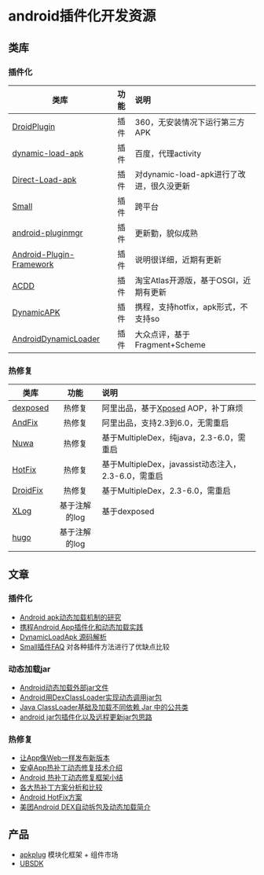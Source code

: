 # android插件化开发资源


## 类库

### 插件化


|  类库       |    功能  | 说明 |
| ------------- | :-----:| :---- | 
|[DroidPlugin](https://github.com/Qihoo360/DroidPlugin)|插件|360，无安装情况下运行第三方APK|
|[dynamic-load-apk](https://github.com/singwhatiwanna/dynamic-load-apk)| 插件|百度，代理activity |
|[Direct-Load-apk](https://github.com/melbcat/Direct-Load-apk)|插件| 对dynamic-load-apk进行了改进，很久没更新|
|[Small](https://github.com/wequick/Small)| 插件| 跨平台 |
|[android-pluginmgr](https://github.com/houkx/android-pluginmgr)| 插件| 更新勤，貌似成熟 |
|[Android-Plugin-Framework](https://github.com/limpoxe/Android-Plugin-Framework)|插件| 说明很详细，近期有更新 |
|[ACDD](https://github.com/bunnyblue/ACDD)| 插件| 淘宝Atlas开源版，基于OSGI，近期有更新 |
|[DynamicAPK](https://github.com/CtripMobile/DynamicAPK) |插件|携程，支持hotfix，apk形式，不支持so|
|[AndroidDynamicLoader](https://github.com/mmin18/AndroidDynamicLoader)| 插件| 大众点评，基于Fragment+Scheme |


### 热修复

|  类库       |   功能  | 说明 |
| ------------- | :-----:| :----| 
| [dexposed](https://github.com/alibaba/dexposed) |热修复|阿里出品，基于[Xposed](https://github.com/rovo89/Xposed) AOP，补丁麻烦|
| [AndFix](https://github.com/alibaba/AndFix)|热修复| 阿里出品，支持2.3到6.0，无需重启  |
| [Nuwa](https://github.com/jasonross/Nuwa)|热修复| 基于MultipleDex，纯java，2.3-6.0，需重启  |
| [HotFix](https://github.com/dodola/HotFix)|热修复|基于MultipleDex，javassist动态注入，2.3-6.0，需重启  |
| [DroidFix](https://github.com/bunnyblue/DroidFix)|热修复 |基于MultipleDex，2.3-6.0，需重启  |
| [XLog](https://github.com/promeG/XLog)|   基于注解的log |   基于dexposed  |
| [hugo](https://github.com/JakeWharton/hugo)|  基于注解的log |     |


## 文章


### 插件化


- [Android apk动态加载机制的研究](http://blog.csdn.net/singwhatiwanna/article/details/22597587)
- [携程Android App插件化和动态加载实践](http://mp.weixin.qq.com/s?__biz=MzAwMTcwNTE0NA==&mid=400217391&idx=1&sn=86181541ce0164156dfab135ed99bb5c&scene=0&key=b410d3164f5f798e61a5d4afb759fa38371c8b119384c6163a30c28163b4d4d5f59399f2400800ec842f1d0e0ffb84af&ascene=0&uin=MjExMjQ&pass_ticket=Nt5Jaa28jjFxcQO9o+vQiXX+0iXG5DlZlHNW97Fk1Ew=)
- [DynamicLoadApk 源码解析](http://codekk.com/open-source-project-analysis/detail/Android/FFish/DynamicLoadApk%20%E6%BA%90%E7%A0%81%E8%A7%A3%E6%9E%90)
- [Small插件FAQ](https://github.com/wequick/Small/wiki/Android-faq) 对各种插件方法进行了优缺点比较


### 动态加载jar

- [Android动态加载外部jar文件](http://icyfox.com/2015/02/09/android-load-jar/)
- [Android用DexClassLoader实现动态调用jar包](http://blog.csdn.net/cheligeer1988/article/details/13774271)
- [Java ClassLoader基础及加载不同依赖 Jar 中的公共类](http://www.trinea.cn/android/java-loader-common-class/)
- [ android jar包插件化以及远程更新jar包思路](http://blog.csdn.net/xuduzhoud/article/details/17448871)



### 热修复

- [让App像Web一样发布新版本](http://bugly.qq.com/bbs/forum.php?mod=viewthread&tid=16)
- [安卓App热补丁动态修复技术介绍](http://zhuanlan.zhihu.com/p/20308548)
- [Android 热补丁动态修复框架小结](http://blog.csdn.net/lmj623565791/article/details/49883661)
- [各大热补丁方案分析和比较](http://blog.zhaiyifan.cn/2015/11/20/HotPatchCompare/)
- [Android HotFix方案](http://blog.hwangjr.com/2016/03/02/Android-HotFix%E6%96%B9%E6%A1%88/)
- [美团Android DEX自动拆包及动态加载简介](http://tech.meituan.com/mt-android-auto-split-dex.html)

## 产品

- [apkplug](http://www.apkplug.com/)	模块化框架 + 组件市场
- [UBSDK](http://news.bestsdk.com/detail/1312.html)


